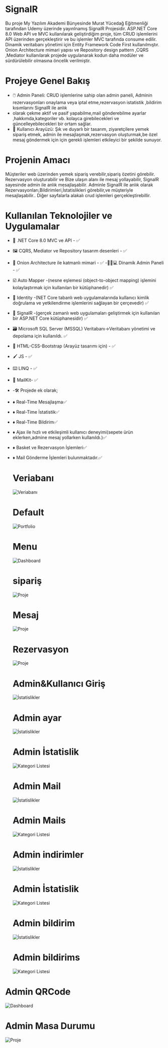 #  SignalR
Bu proje My Yazılım Akademi Bünyesinde Murat Yücedağ Eğitmenliği tarafından  Udemy üzerinde yayınlnamış SignalR Projesidir.
 ASP.NET Core 8.0 Web API ve MVC kullanılarak geliştirdiğim proje, tüm CRUD işlemlerini API üzerinden gerçekleştirir ve bu işlemler MVC tarafında consume edilir. Dinamik veritabanı yönetimi için Entity Framework Code First kullanılmıştır.
Onion Architecture mimari yapısı ve Repository design pattern ,CQRS ,Mediator kullanılarak projede uygulanarak kodun daha modüler ve sürdürülebilir olmasına öncelik verilmiştir.


# Projeye Genel Bakış

- 🖱️ Admin Paneli: CRUD işlemlerine sahip olan admin paneli, Adminin  rezervasyonları onaylama veya iptal etme,rezervasyon istatistik ,bildirim kısımlarını SignalR ile anlık
- olarak çekme aktif ve pasif yapabilme,mail gönderebilme ayarlar ,hakkımda,kategoriler vb. kolayca girebilecekleri ve güncelleyebilecekleri bir ortam sağlar.
- 👤 Kullanıcı Arayüzü: Şık ve duyarlı bir tasarım, ziyaretçilere yemek sipariş etmek, admin ile mesajlaşmak,rezervasyon oluşturmak,be özel mesaj göndermek için  için gerekli işlemleri etkileyici bir şekilde sunuyor.


# Projenin Amacı
Müşteriler web üzerinden yemek sipariş verebilir,sipariş özetini görebilir.
Rezervasyon oluşturabilir ve Bize ulaşın alanı ile mesaj yollayabilir, SignalR sayesinde admin ile anlık mesajlaşabilir.
 Adminle SignalR ile anlık olarak Rezervasyonları,Bildirimleri,İstatislikleri görebilir,ve müşteriyle mesajlaşabilir..
 Diğer sayfalarla alakalı crud işlemleri gerçekleştirebillir.



# Kullanılan Teknolojiler ve Uygulamalar

- 🤖 .NET Core 8.0 MVC ve API - ✅
- 🖼️ CQRS, Mediator ve Repository tasarım desenleri - ✅
- 🎡 Onion Architecture ile katmanlı mimari - ✅
-👨🏻💻 Dinamik Admin Paneli - ✅
- ☑️ Auto Mapper -(nesne eşlemesi (object-to-object mapping) işlemini kolaylaştırmak için kullanılan bir kütüphanedir) ✅
- 🔐 Identity -(NET Core tabanlı web uygulamalarında kullanıcı kimlik doğrulama ve yetkilendirme işlemlerini sağlayan bir çerçevedir) ✅
- 📡 SignalR -(gerçek zamanlı web uygulamaları geliştirmek için kullanılan bir ASP.NET Core kütüphanesidir) ✅
- 🗃️  Microsoft SQL Server (MSSQL) Veritabanı->Veritabanı yönetimi ve depolama için kullanıldı. ✅
- 🎨 HTML-CSS-Bootstrap (Arayüz tasarımı için) - ✅
- 🖌️ JS - ✅
- ⌨️ LINQ - ✅
- 📃 MailKit- ✅
-  -🛠️ Projede ek olarak;
- ♦️ Real-Time Mesajlaşma✅
- ♦️ Real-Time İstatistik✅
- ♦️ Real-Time Bildirim✅
- ♦️ Ajax ile hızlı ve etkileşimli kullanıcı deneyimi(sepete ürün eklerken,admine mesaj yollarken kullanıldı.)✅
- ♦️ Basket ve Rezervasyon İşlemleri✅
- ♦️ Mail Gönderme İşlemleri bulunmaktadır.✅

  # Veriabanı
   ![Veriabanı](https://github.com/busenurdmb/SignalR_Siparisyonetimi/blob/master/WebUI/wwwroot/img/veri%20taban%C4%B1.png)
  # Default
   ![Portfolio](https://github.com/busenurdmb/SignalR_Siparisyonetimi/blob/master/WebUI/wwwroot/img/Default.jpeg)
   # Menu
   ![Dashboard](https://github.com/busenurdmb/SignalR_Siparisyonetimi/blob/master/WebUI/wwwroot/img/Menu.jpeg)
  # sipariş
   ![Proje](https://github.com/busenurdmb/SignalR_Siparisyonetimi/blob/master/WebUI/wwwroot/img/Sipari%C5%9F.jpeg)
  # Mesaj
   ![Proje](https://github.com/busenurdmb/SignalR_Siparisyonetimi/blob/master/WebUI/wwwroot/img/Mesaj.jpeg)
  
   # Rezervasyon
   ![Proje](https://github.com/busenurdmb/SignalR_Siparisyonetimi/blob/master/WebUI/wwwroot/img/Rezervasyon.jpeg)
  
  
  # Admin&Kullanıcı Giriş
   ![İstatislikler](https://github.com/busenurdmb/SignalR_Siparisyonetimi/blob/master/WebUI/wwwroot/img/Login.jpeg)
  # Admin ayar
   ![İstatislikler](https://github.com/busenurdmb/SignalR_Siparisyonetimi/blob/master/WebUI/wwwroot/img/Ayarlar.jpeg)
  # Admin İstatislik
   ![Kategori Listesi](https://github.com/busenurdmb/SignalR_Siparisyonetimi/blob/master/WebUI/wwwroot/img/%C4%B0statislik.jpeg)
   # Admin Mail
   ![İstatislikler](https://github.com/busenurdmb/SignalR_Siparisyonetimi/blob/master/WebUI/wwwroot/img/Mail2.jpeg)
  # Admin Mails
   ![Kategori Listesi](https://github.com/busenurdmb/SignalR_Siparisyonetimi/blob/master/WebUI/wwwroot/img/Mail.png)
   # Admin indirimler
   ![İstatislikler](https://github.com/busenurdmb/SignalR_Siparisyonetimi/blob/master/WebUI/wwwroot/img/%C4%B0ndirimler.jpeg)
  # Admin İstatislik
   ![Kategori Listesi](https://github.com/busenurdmb/SignalR_Siparisyonetimi/blob/master/WebUI/wwwroot/img/Progresbar.jpeg)
   # Admin bildirim
   ![İstatislikler](https://github.com/busenurdmb/SignalR_Siparisyonetimi/blob/master/WebUI/wwwroot/img/bildirimler.jpeg)
  # Admin bildirims
   ![Kategori Listesi](https://github.com/busenurdmb/SignalR_Siparisyonetimi/blob/master/WebUI/wwwroot/img/bildirimnavbar.jpeg)
 # Admin QRCode
   ![Dashboard](https://github.com/busenurdmb/SignalR_Siparisyonetimi/blob/master/WebUI/wwwroot/img/QRCode.jpeg)
# Admin Masa Durumu
   ![Proje](https://github.com/busenurdmb/SignalR_Siparisyonetimi/blob/master/WebUI/wwwroot/img/MasaDurumu.jpeg)
